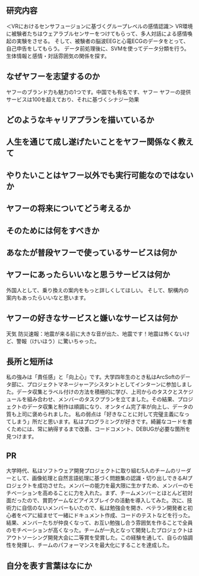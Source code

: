 ## 研究内容
＜VRにおけるセンサフュージョンに基づくグループレベルの感情認識＞ VR環境に被験者たちはウェアラブルセンサーをつけてもらって、多人対話による感情喚起の実験をさせる。
そして、被験者の脳波EEGと心電ECGのデータをとって、自己申告をしてもらう。
データ前処理後に、SVMを使ってデータ分類を行う。生体情報と感情・対話雰囲気の関係を探す。

## なぜヤフーを志望するのか
ヤフーのブランド力も魅力の1つです。中国でも有名です、ヤフー
ヤフーの提供サービスは100を超えており、それに基づくシナジー効果


## どのようなキャリアプランを描いているか


## 人生を通じて成し遂げたいことをヤフー関係なく教えて

## やりたいことはヤフー以外でも実行可能なのではないか

## ヤフーの将来についてどう考えるか 
## そのためには何をすべきか


## あなたが普段ヤフーで使っているサービスは何か

## ヤフーにあったらいいなと思うサービスは何か
外国人として、乗り換えの案内をもっと詳しくしてほしい。
そして、駅構内の案内もあったらいいなと思います。

## ヤフーの好きなサービスと嫌いなサービスは何か
天気
防災速報：地震が来る前に大きな音が出た、地震です！地震は怖くないけど、警報（けいほう）に驚いちゃった。




##   長所と短所は
私の強みは「責任感」と「向上心」です。大学四年生のとき私はArcSoftのデータ部に、プロジェクトマネージャーアシスタントとしてインターンに参加しました。データ収集とラベル付けの方法を積極的に学び、上司からのタスクとスケジュールを組み合わせ、メンバーのタスクプランを立てました。その結果、プロジェクトのデータ収集と制作は順調になり、オンタイム完了率が向上し、データの質も上司に褒められました。 私の弱点は「好きなことに対して完璧主義になってしまう」所だと思います。私はプログラミングが好きです。綺麗なコードを書くためには、常に納得するまで改善、コードコメント、DEBUGが必要な箇所を見つけます。


##   PR
大学時代、私はソフトウェア開発プロジェクトに取り組む5人のチームのリーダーとして、画像処理と自然言語処理に基づく問題集の認識・切り出しできるAIプロジェクトを成功させた。メンバーの能力を最大限に生かすため、メンバーのモチベーションを高めることに力を入れた。まず、チームメンバーとほとんど初対面だったので、賞罰ゲームなどアイスブレイクの活動を導入してみた。次に、技術力に自信のないメンバーもいたので、私は勉強会を開き、ベテラン開発者と初心者をペアに組ませて一緒にドキュメント作成、コードのテストなどを行った。結果、メンバーたちが仲良くなって、お互い勉強し合う雰囲気を作ることで全員のモチベーションが高くなった。チームが一丸となって開発したプロジェクトはアウトソーシング開発大会に二等賞を受賞した。この経験を通して、自らの協調性を発揮し、チームのパフォーマンスを最大化にすることを達成した。


##   自分を表す言葉はなにか



